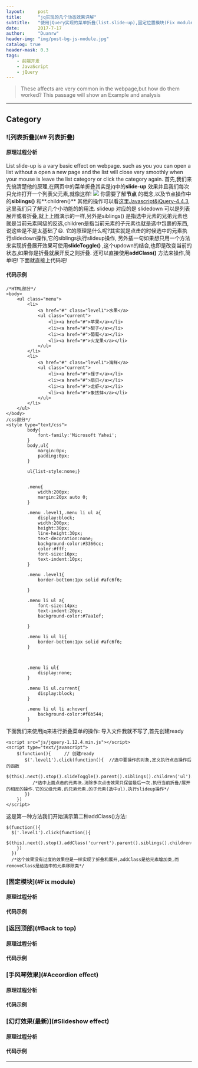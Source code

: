 ```yaml
---
layout:     post
title:      "jq实现的几个动态效果详解"
subtitle:   "使用jQuery实现的菜单折叠(list.slide-up),固定位置模块(Fix module),回归顶部按钮(Back to top),风琴效果(Accordion effect),幻灯效果(Slideshow effect)"
date:       2017-7-17
author:     "Duanrw"
header-img: "img/post-bg-js-module.jpg"
catalog: true
header-mask: 0.3
tags:
    - 前端开发
    - JavaScript
    - jQuery
---
```

> These affects are very common in the webpage,but how do them worked?
> This passage will show an Example and analysis

---

## Category

### ![列表折叠](## 列表折叠)
#### 原理过程分析
List slide-up is a vary basic effect on webpage. such as you you can open a list without a open a new page and the list will close very smoothly  when your mouse is leave the list category or click the category again.
首先,我们来先搞清楚他的原理,在网页中的菜单折叠其实是jq中的**slide-up** 效果并且我们每次只允许打开一个列表父元素,就像这样!
![](https://ws1.sinaimg.cn/large/b3c7bdb6ly1fhnsapgbw0g207k0adwi9.gif)
你需要了解**节点** 的概念,以及节点操作中的**siblings()** 和**.children()** 其他的操作可以看这里[Javascript&jQuery-4.4.3](http://pan.baidu.com/s/1nuEp2bv),这里我们只了解这几个小功能的的用法.
slideup 对应的是 slidedown 可以是列表展开或者折叠,就上上图演示的一样,另外是siblings() 是指选中元素的兄弟元素也就是当前元素同级的反选,children是指当前元素的子元素也就是选中包裹的东西,说这些是不是太基础了😆.
它的原理是什么呢?其实就是点击的时候选中的元素执行slidedown操作,它的siblings执行slideup操作, 另外插一句如果想只用一个方法来实现折叠展开效果可使用**slideToggle()** ,这个updown的结合,也即是改变当前的状态,如果你是折叠就展开反之则折叠.
还可以直接使用**addClass()** 方法来操作,简单吧!
下面就直接上代码吧!
#### 代码示例
```
/*HTML部分*/
<body>
  	<ul class="menu">
  		<li>
  			<a href="#" class="level1">水果</a>
  			<ul class="current">
  				<li><a href="#">苹果</a></li>
  				<li><a href="#">梨子</a></li>
  				<li><a href="#">葡萄</a></li>
  				<li><a href="#">火龙果</a></li>
  			</ul>
  		</li>
  		<li>
  			<a href="#" class="level1">海鲜</a>
  			<ul class="current">
  				<li><a href="#">蛏子</a></li>
  				<li><a href="#">扇贝</a></li>
  				<li><a href="#">龙虾</a></li>
  				<li><a href="#">象拔蚌</a></li>
  			</ul>
  		</li>
  	</ul>
</body>
/css部分*/
<style type="text/css">
		body{
			font-family:'Microsoft Yahei';
		}
		body,ul{
			margin:0px;
			padding:0px;
		}

		ul{list-style:none;}


		.menu{
			width:200px;
			margin:20px auto 0;
		}

		.menu .level1,.menu li ul a{
			display:block;
			width:200px;
			height:30px;
			line-height:30px;
			text-decoration:none;
			background-color:#3366cc;
			color:#fff;
			font-size:16px;
			text-indent:10px;			
		}

		.menu .level1{
			border-bottom:1px solid #afc6f6;

		}

		.menu li ul a{
			font-size:14px;
			text-indent:20px;
			background-color:#7aa1ef;

		}

		.menu li ul li{
			border-bottom:1px solid #afc6f6;
		}



		.menu li ul{
			display:none;
		}

		.menu li ul.current{
			display:block;
		}

		.menu li ul li a:hover{
			background-color:#f6b544;
		}

```
下面我们来使用jq来进行折叠菜单的操作:
导入文件我就不写了,首先创建ready
```
<script src="js/jquery-1.12.4.min.js"></script>
<script type="text/javascript">
    $(function(){     // 创建ready
       $('.level1').click(function(){  //选中要操作的对象,定义执行点击操作后的函数
          $(this).next().stop().slideToggle().parent().siblings().children('ul').slideUp();
          /*选中上面点击的元素块.消除多次点击效果只保留最后一次.执行当前折叠/展开的相反的操作.它的父级元素.的兄弟元素.的子元素(选中ul).执行slideup操作*/
       })
    })
</script>
```
这是第一种方法我们开始演示第二种addClass()方法:
```
$(function(){
  $('.level1').click(function(){
    $(this).next().stop().addClass('current').parent().siblings().children('ul').removeClass('current')
    })
  })
  /*这个效果没有过度的效果但是一样实现了折叠和展开,addClass是给元素增加类,而removeClass是给选中的元素移除类*/
```
### [固定模块](#Fix module)
#### 原理过程分析
#### 代码示例

### [返回顶部](#Back to top)
#### 原理过程分析
#### 代码示例

### [手风琴效果](#Accordion effect)
#### 原理过程分析
#### 代码示例

### [幻灯效果(最新)](#Slideshow effect)
#### 原理过程分析
#### 代码示例


---
